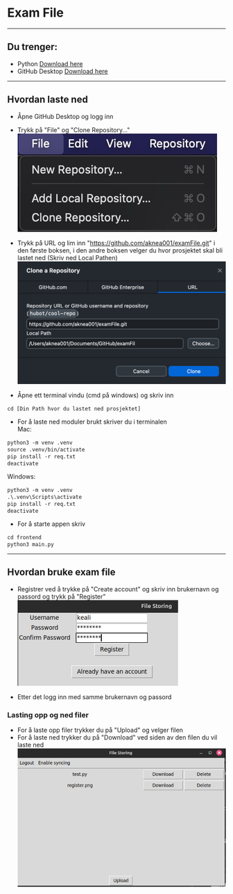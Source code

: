 # Exam File
---
## Du trenger:
* Python [Download here](https://www.python.org/downloads/)
* GitHub Desktop [Download here]("https://desktop.github.com/download/)
---
## Hvordan laste ned
* Åpne GitHub Desktop og logg inn
* Trykk på "File" og "Clone Repository..."
![clone Repo img](https://github.com/aknea001/examFile/blob/main/imgs/cloneRepo.png?raw=true)

* Trykk på URL og lim inn "https://github.com/aknea001/examFile.git" i den første boksen, i den andre boksen velger du hvor prosjektet skal bli lastet ned (Skriv ned Local Pathen)
![clone URL img](https://github.com/aknea001/examFile/blob/main/imgs/cloneUrl.png?raw=true)

* Åpne ett terminal vindu (cmd på windows) og skriv inn
```
cd [Din Path hvor du lastet ned prosjektet]
```

* For å laste ned moduler brukt skriver du i terminalen  
Mac:
```
python3 -m venv .venv
source .venv/bin/activate
pip install -r req.txt
deactivate
```
Windows:
```
python3 -m venv .venv
.\.venv\Scripts\activate
pip install -r req.txt
deactivate
```
  
  
* For å starte appen skriv
```
cd frontend
python3 main.py
```
---
## Hvordan bruke exam file
* Registrer ved å trykke på "Create account" og skriv inn brukernavn og passord og trykk på "Register"  
![register img](https://github.com/aknea001/examFile/blob/main/imgs/register.png?raw=true)

* Etter det logg inn med samme brukernavn og passord

### Lasting opp og ned filer
* For å laste opp filer trykker du på "Upload" og velger filen
* For å laste ned trykker du på "Download" ved siden av den filen du vil laste ned
![register img](https://github.com/aknea001/examFile/blob/main/imgs/downloadUpload.png?raw=true)
